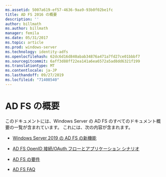 ```yaml
---
ms.assetid: 5007a619-ef57-4636-9aa9-93b0f02be1fc
title: AD FS 2016 の概要
description: ''
author: billmath
ms.author: billmath
manager: femila
ms.date: 05/31/2017
ms.topic: article
ms.prod: windows-server
ms.technology: identity-adfs
ms.openlocfilehash: 62dc6d16d840abab34876a471a7fd27ce01bbbf7
ms.sourcegitcommit: 6aff3d88ff22ea141a6ea6572a5ad8dd6321f199
ms.translationtype: MT
ms.contentlocale: ja-JP
ms.lasthandoff: 09/27/2019
ms.locfileid: "71408540"
---
```

# <a name="ad-fs-overview"></a>AD FS の概要



このドキュメントには、Windows Server の AD FS のすべてのドキュメント概要の一覧が含まれています。 これには、次の内容が含まれます。
  
  
  
* [Windows Server 2019 の AD FS の新機能](../ad-fs/overview/whats-new-active-directory-federation-services-windows-server.md)  
  
* [AD FS OpenID 接続/OAuth フローとアプリケーション シナリオ](../ad-fs/overview/ad-fs-openid-connect-oauth-flows-scenarios.md) 

* [AD FS の要件](../ad-fs/overview/AD-FS-2016-Requirements.md)

* [AD FS FAQ](../ad-fs/overview/AD-FS-FAQ.md)

  
  

